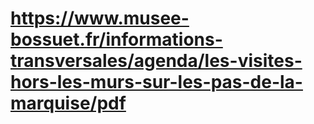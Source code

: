 # https://www.musee-bossuet.fr/informations-transversales/agenda/les-visites-hors-les-murs-sur-les-pas-de-la-marquise/pdf


